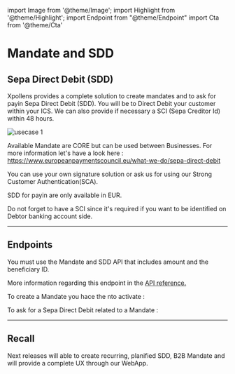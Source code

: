 import Image from '@theme/Image';
import Highlight from '@theme/Highlight';
import Endpoint from "@theme/Endpoint"
import Cta from '@theme/Cta'

# Mandate and SDD

## Sepa Direct Debit (SDD)


Xpollens provides a complete solution to create mandates and to ask for payin Sepa Direct Debit (SDD). You will be to Direct Debit your customer within your ICS. We can also provide if necessary a SCI (Sepa Creditor Id) within 48 hours. 


<Image src="docs/MANDATE.png" alt="usecase 1"/>



<Highlight type="tip">

Available Mandate are CORE but can be used between Businesses. For more information let's have a look here : https://www.europeanpaymentscouncil.eu/what-we-do/sepa-direct-debit

</Highlight>

<Highlight type="tip">

You can use your own signature solution or ask us for using our Strong Customer Authentication(SCA). 
  
</Highlight>

<Highlight type="caution">

SDD for payin are only available in EUR.

</Highlight>

<Highlight type="danger">

Do not forget to have a SCI since it's required if you want to be identified on Debtor banking account side.

</Highlight>

---


## Endpoints

You must use the Mandate and SDD API that includes amount and the beneficiary ID.

More information regarding this endpoint in the [API reference.](/api/SDD)

To create a Mandate you hace the nto activate :

<Endpoint apiUrl="/v1.1/Transfers.Bib" path="/api/v1.1/users/{appuserId}/mandates" method="post"/>

To ask for a Sepa Direct Debit related to a Mandate :

<Endpoint apiUrl="/v1.1/Transfers.Bib" path="/api/v1.1/users/{userId}/payins/directdebits" method="post"/>

<!-- <Endpoint apiUrl="/v1.0/migrationProxy" path="​/api/v2.0/users/{userid}/cards/{id}" method="delete"/> -->

---
## Recall

Next releases will able to create recurring, planified SDD, B2B Mandate and will provide a complete UX through our WebApp.

